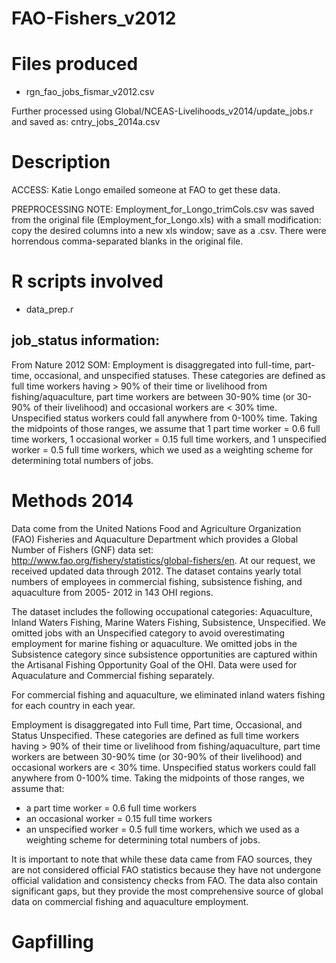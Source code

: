 FAO-Fishers_v2012
=====================


Files produced
==============

* rgn_fao_jobs_fismar_v2012.csv

Further processed using Global/NCEAS-Livelihoods_v2014/update_jobs.r and saved as: cntry_jobs_2014a.csv


Description
===========
ACCESS: 
Katie Longo emailed someone at FAO to get these data. 

PREPROCESSING NOTE:
Employment_for_Longo_trimCols.csv was saved from the original file (Employment_for_Longo.xls) with a small modification:
copy the desired columns into a new xls window; save as a .csv. There were horrendous comma-separated blanks in the original file.


R scripts involved
==================
* data_prep.r

job_status information:
----------------------

From Nature 2012 SOM: Employment is disaggregated into full-time, part- time, occasional, and unspecified statuses. These categories are defined as full time workers having > 90% of their time or livelihood from fishing/aquaculture, part time workers are between 30-90% time (or 30-90% of their livelihood) and occasional workers are < 30% time. Unspecified status workers could fall anywhere from 0-100% time. Taking the midpoints of those ranges, we assume that 1 part time worker = 0.6 full time workers, 1 occasional worker = 0.15 full time workers, and 1 unspecified worker = 0.5 full time workers, which we used as a weighting scheme for determining total numbers of jobs.


Methods 2014
============
Data come from the United Nations Food and Agriculture Organization (FAO) Fisheries and Aquaculture Department which provides a Global Number of Fishers (GNF) data set: http://www.fao.org/fishery/statistics/global-fishers/en. At our request, we received updated data through 2012. The dataset contains yearly total numbers of employees in commercial fishing, subsistence fishing, and aquaculture from 2005- 2012 in 143 OHI regions.

The dataset includes the following occupational categories: Aquaculture, Inland Waters Fishing, Marine Waters Fishing, Subsistence, Unspecified. We omitted jobs with an Unspecified category to avoid
overestimating employment for marine fishing or aquaculture. We omitted jobs in the Subsistence
category since subsistence opportunities are captured within the Artisanal Fishing Opportunity Goal of the OHI. Data were used for Aquaculature and Commercial fishing separately. 

For commercial fishing and aquaculture, we eliminated inland waters fishing for each country in each year.

Employment is disaggregated into Full time, Part time, Occasional, and Status Unspecified. These categories are defined as full time workers having > 90% of their time or livelihood from fishing/aquaculture, part time workers are between 30-90% time (or 30-90% of their livelihood) and occasional workers are < 30% time. Unspecified status workers could fall anywhere from 0-100% time. Taking the midpoints of those ranges, we assume that:

* a part time worker = 0.6 full time workers 
* an occasional worker = 0.15 full time workers
* an unspecified worker = 0.5 full time workers, which we used as a weighting scheme for determining total numbers of jobs.

It is important to note that while these data came from FAO sources, they are not considered official FAO statistics because they have not undergone official validation and consistency checks from FAO. The data also contain significant gaps, but they provide the most comprehensive source of global data on commercial fishing and aquaculture employment.

Gapfilling 
==========

